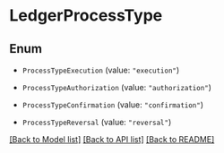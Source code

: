 # LedgerProcessType

## Enum


* `ProcessTypeExecution` (value: `"execution"`)

* `ProcessTypeAuthorization` (value: `"authorization"`)

* `ProcessTypeConfirmation` (value: `"confirmation"`)

* `ProcessTypeReversal` (value: `"reversal"`)


[[Back to Model list]](../README.md#documentation-for-models) [[Back to API list]](../README.md#documentation-for-api-endpoints) [[Back to README]](../README.md)


